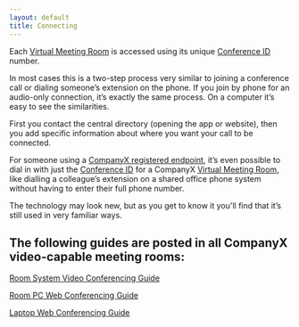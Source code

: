 ```yaml
---
layout: default
title: Connecting
---
```

Each [Virtual Meeting Room](definitions.html#virtual-meeting-room) is accessed using its unique [Conference ID](definitions.html#conference-id) number.

In most cases this is a two-step process very similar to joining a conference call or dialing someone’s extension on the phone.
If you join by phone for an audio-only connection, it’s exactly the same process. On a computer it’s easy to see the similarities.

First you contact the central directory (opening the app or website), then you add specific information about where you want your call to be connected.

For someone using a [CompanyX registered endpoint](definitions.html#companyx-registered-endpoint), it’s even possible to dial in with just the [Conference ID](definitions.html#conference-id) for a CompanyX [Virtual Meeting Room](definitions.html#virtual-meeting-room), like dialling a colleague’s extension on a shared office phone system without having to enter their full phone number.

The technology may look new, but as you get to know it you'll find that it’s still used in very familiar ways.

## The following guides are posted in all CompanyX video-capable meeting rooms:

[Room System Video Conferencing Guide](/assets/Room-System-Video-Conferencing.pdf)

[Room PC Web Conferencing Guide](/assets/Room-PC-Web-Conferencing.pdf)

[Laptop Web Conferencing Guide](/assets/Laptop-Web-Conferencing.pdf)
